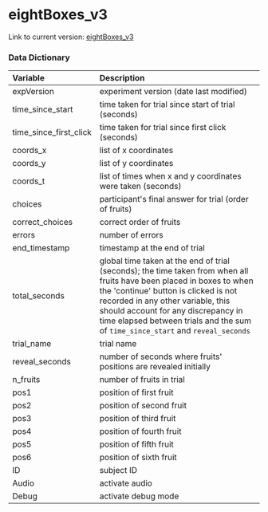 # eightBoxes\_v3

Link to current version: [eightBoxes\_v3](https://intr-eeg.github.io/eightBoxes_v3/)

### Data Dictionary

Variable                  | Description
:------------------------ | :--------------------------------------------------
expVersion                | experiment version (date last modified)
time\_since\_start        | time taken for trial since start of trial (seconds)
time\_since\_first\_click | time taken for trial since first click (seconds)
coords\_x                 | list of x coordinates
coords\_y                 | list of y coordinates
coords\_t                 | list of times when x and y coordinates were taken (seconds)
choices                   | participant's final answer for trial (order of fruits)
correct\_choices          | correct order of fruits
errors                    | number of errors
end\_timestamp            | timestamp at the end of trial
total\_seconds            | global time taken at the end of trial (seconds); the time taken from when all fruits have been placed in boxes to when the 'continue' button is clicked is not recorded in any other variable, this should account for any discrepancy in time elapsed between trials and the sum of `time_since_start` and `reveal_seconds`
trial\_name               | trial name
reveal\_seconds           | number of seconds where fruits' positions are revealed initially
n\_fruits                 | number of fruits in trial
pos1                      | position of first fruit
pos2                      | position of second fruit
pos3                      | position of third fruit
pos4                      | position of fourth fruit
pos5                      | position of fifth fruit
pos6                      | position of sixth fruit
ID                        | subject ID
Audio                     | activate audio
Debug                     | activate debug mode



